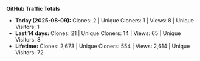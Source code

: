
**GitHub Traffic Totals**

- **Today (2025-08-09):** Clones: 2 | Unique Cloners: 1 | Views: 8 | Unique Visitors: 1
- **Last 14 days:** Clones: 21 | Unique Cloners: 14 | Views: 65 | Unique Visitors: 8
- **Lifetime:** Clones: 2,673 | Unique Cloners: 554 | Views: 2,614 | Unique Visitors: 72
